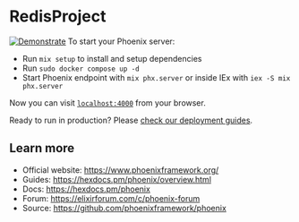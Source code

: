 # RedisProject
[![Demonstrate]([https://img.youtube.com/vi/ID_ВИДЕО/maxresdefault.jpg)](https://www.youtube.com/watch?v=ID_ВИДЕО](https://youtu.be/FKPFuGUTF2o))
To start your Phoenix server:

  * Run `mix setup` to install and setup dependencies
  * Run `sudo docker compose up -d` 
  * Start Phoenix endpoint with `mix phx.server` or inside IEx with `iex -S mix phx.server`

Now you can visit [`localhost:4000`](http://localhost:4000) from your browser.

Ready to run in production? Please [check our deployment guides](https://hexdocs.pm/phoenix/deployment.html).

## Learn more

  * Official website: https://www.phoenixframework.org/
  * Guides: https://hexdocs.pm/phoenix/overview.html
  * Docs: https://hexdocs.pm/phoenix
  * Forum: https://elixirforum.com/c/phoenix-forum
  * Source: https://github.com/phoenixframework/phoenix

